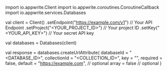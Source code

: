 import io.appwrite.Client
import io.appwrite.coroutines.CoroutineCallback
import io.appwrite.services.Databases

val client = Client()
    .setEndpoint("https://example.com/v1") // Your API Endpoint
    .setProject("<YOUR_PROJECT_ID>") // Your project ID
    .setKey("<YOUR_API_KEY>") // Your secret API key

val databases = Databases(client)

val response = databases.createUrlAttribute(
    databaseId = "<DATABASE_ID>",
    collectionId = "<COLLECTION_ID>",
    key = "",
    required = false,
    default = "https://example.com", // optional
    array = false // optional
)
